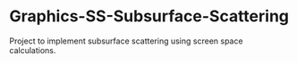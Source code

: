 # Graphics-SS-Subsurface-Scattering
Project to implement subsurface scattering using screen space calculations.
